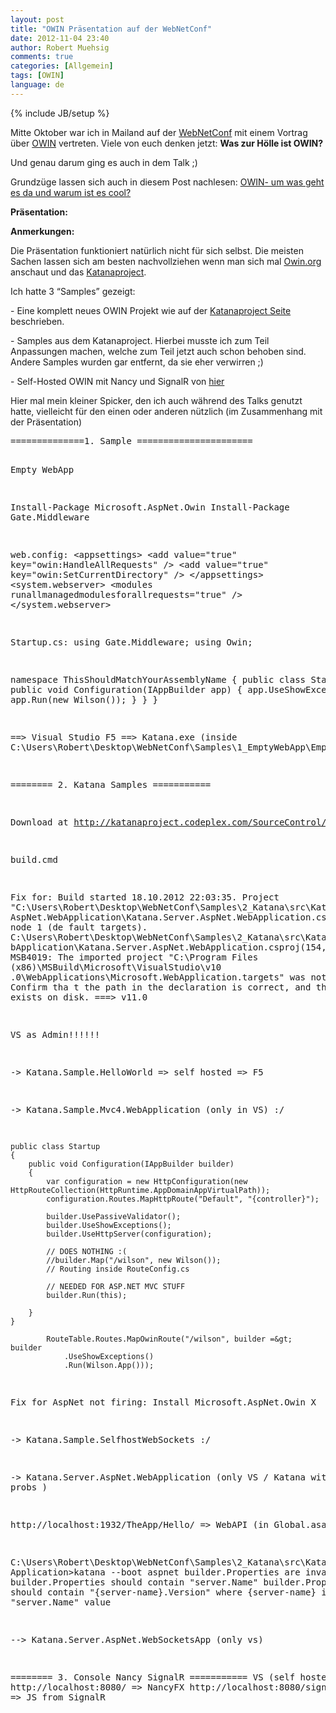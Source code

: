 ```yaml
---
layout: post
title: "OWIN Präsentation auf der WebNetConf"
date: 2012-11-04 23:40
author: Robert Muehsig
comments: true
categories: [Allgemein]
tags: [OWIN]
language: de
---
```

{% include JB/setup %}
<p>Mitte Oktober war ich in Mailand auf der <a href="http://webnetconf.eu/">WebNetConf</a> mit einem Vortrag über <a href="http://owin.org">OWIN</a> vertreten. Viele von euch denken jetzt: <strong>Was zur Hölle ist OWIN? </strong></p> <p>Und genau darum ging es auch in dem Talk ;)</p> <p>Grundzüge lassen sich auch in diesem Post nachlesen: <a href="{{BASE_PATH}}/2012/06/06/owin-um-was-geht-es-da-und-warum-ist-es-cool/">OWIN- um was geht es da und warum ist es cool?</a></p> <p><strong>Präsentation:</strong></p><script async class="speakerdeck-embed" data-id="5096e6a02fd11800020499f6" data-ratio="1.3333333333333333" src="//speakerdeck.com/assets/embed.js"></script> <p><strong>Anmerkungen:</strong></p> <p>Die Präsentation funktioniert natürlich nicht für sich selbst. Die meisten Sachen lassen sich am besten nachvollziehen wenn man sich mal <a href="http://owin.org/">Owin.org</a> anschaut und das <a href="http://katanaproject.codeplex.com/">Katanaproject</a>.</p> <p>Ich hatte 3 “Samples” gezeigt:</p> <p>- Eine komplett neues OWIN Projekt wie auf der <a href="http://katanaproject.codeplex.com/documentation">Katanaproject Seite</a> beschrieben.</p> <p>- Samples aus dem Katanaproject. Hierbei musste ich zum Teil Anpassungen machen, welche zum Teil jetzt auch schon behoben sind. Andere Samples wurden gar entfernt, da sie eher verwirren ;)</p> <p>- Self-Hosted OWIN mit Nancy und SignalR von <a href="https://github.com/loudej/owin-samples/tree/master/src/ConsoleNancySignalR">hier</a></p> <p>Hier mal mein kleiner Spicker, den ich auch während des Talks genutzt hatte, vielleicht für den einen oder anderen nützlich (im Zusammenhang mit der Präsentation)</p><pre>==============1. Sample ======================

Empty WebApp

Install-Package Microsoft.AspNet.Owin 
Install-Package Gate.Middleware 

web.config:
&lt;appsettings&gt;
  &lt;add value="true" key="owin:HandleAllRequests" /&gt;
  &lt;add value="true" key="owin:SetCurrentDirectory" /&gt;
&lt;/appsettings&gt;
&lt;system.webserver&gt;
  &lt;modules runallmanagedmodulesforallrequests="true" /&gt;
&lt;/system.webserver&gt;

Startup.cs:
using Gate.Middleware;
using Owin;

namespace ThisShouldMatchYourAssemblyName
{
    public class Startup
    {
        public void Configuration(IAppBuilder app)
        {
            app.UseShowExceptions();
            app.Run(new Wilson());
        }
    }
}


==&gt; Visual Studio F5
==&gt; Katana.exe (inside C:\Users\Robert\Desktop\WebNetConf\Samples\1_EmptyWebApp\EmptyWebApp\EmptyWebApp)


======== 2. Katana Samples ===========

Download at http://katanaproject.codeplex.com/SourceControl/changeset/view/486788fd7c3b

build.cmd

Fix for:
Build started 18.10.2012 22:03:35.
Project "C:\Users\Robert\Desktop\WebNetConf\Samples\2_Katana\src\Katana.Server.
AspNet.WebApplication\Katana.Server.AspNet.WebApplication.csproj" on node 1 (de
fault targets).
C:\Users\Robert\Desktop\WebNetConf\Samples\2_Katana\src\Katana.Server.AspNet.We
bApplication\Katana.Server.AspNet.WebApplication.csproj(154,3): error MSB4019:
The imported project "C:\Program Files (x86)\MSBuild\Microsoft\VisualStudio\v10
.0\WebApplications\Microsoft.WebApplication.targets" was not found. Confirm tha
t the path in the  declaration is correct, and that the file exists on
disk.
===&gt; v11.0 

VS as Admin!!!!!!

-&gt; Katana.Sample.HelloWorld =&gt; self hosted =&gt; F5

-&gt; Katana.Sample.Mvc4.WebApplication (only in VS) :/

    public class Startup
    {
        public void Configuration(IAppBuilder builder)
        {
            var configuration = new HttpConfiguration(new HttpRouteCollection(HttpRuntime.AppDomainAppVirtualPath));
            configuration.Routes.MapHttpRoute("Default", "{controller}");

            builder.UsePassiveValidator();
            builder.UseShowExceptions();
            builder.UseHttpServer(configuration);

            // DOES NOTHING :(
            //builder.Map("/wilson", new Wilson());
            // Routing inside RouteConfig.cs

            // NEEDED FOR ASP.NET MVC STUFF
            builder.Run(this);

        }
    }

            RouteTable.Routes.MapOwinRoute("/wilson", builder =&gt; builder
                .UseShowExceptions()
                .Run(Wilson.App()));


Fix for AspNet not firing:
Install Microsoft.AspNet.Owin X

-&gt; Katana.Sample.SelfhostWebSockets :/

-&gt; Katana.Server.AspNet.WebApplication (only VS / Katana with probs )

http://localhost:1932/TheApp/Hello/ =&gt; WebAPI (in Global.asax)

C:\Users\Robert\Desktop\WebNetConf\Samples\2_Katana\src\Katana.Server.AspNet.Web
Application&gt;katana --boot aspnet
builder.Properties are invalid
builder.Properties should contain "server.Name"
builder.Properties should contain "{server-name}.Version" where {server-name} is
 "server.Name" value

--&gt; Katana.Server.AspNet.WebSocketsApp (only vs)

======== 3. Console Nancy SignalR ===========
VS (self hosted katana)
http://localhost:8080/ =&gt; NancyFX
http://localhost:8080/signalr/hubs =&gt; JS from SignalR

</pre>
